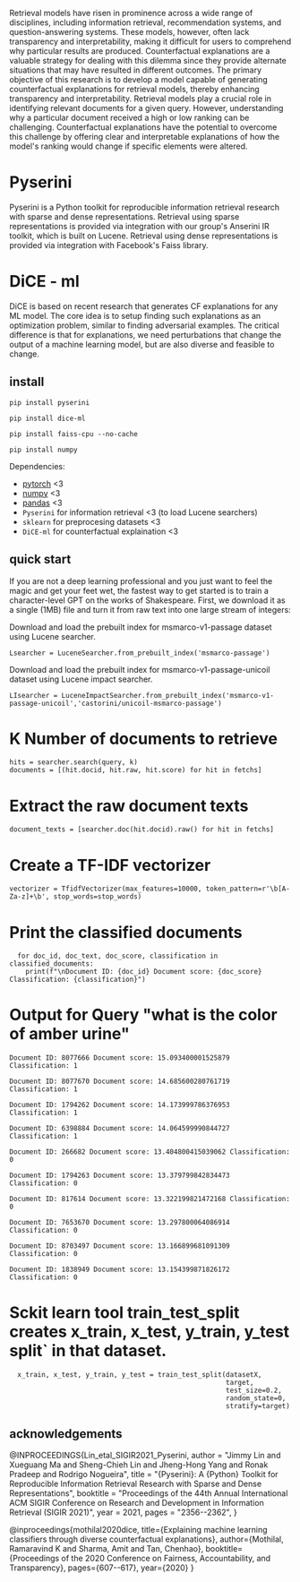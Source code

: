 Retrieval models have risen in prominence across a wide range of disciplines, including information retrieval, recommendation systems, and question-answering systems. These models, however, often lack transparency and interpretability, making it difficult for users to comprehend why particular results are produced. Counterfactual explanations are a valuable strategy for dealing with this dilemma since they provide alternate situations that may have resulted in different outcomes.
The primary objective of this research is to develop a model capable of generating counterfactual explanations for retrieval models, thereby enhancing transparency and interpretability. Retrieval models play a crucial role in identifying relevant documents for a given query. However, understanding why a particular document received a high or low ranking can be challenging. Counterfactual explanations have the potential to overcome this challenge by offering clear and interpretable explanations of how the model's ranking would change if specific elements were altered.
# Pyserini
Pyserini is a Python toolkit for reproducible information retrieval research with sparse and dense representations. Retrieval using sparse representations is provided via integration with our group's Anserini IR toolkit, which is built on Lucene. Retrieval using dense representations is provided via integration with Facebook's Faiss library.

# DiCE - ml
 DiCE is based on recent research that generates CF explanations for any ML model. The core idea is to setup finding such explanations as an optimization problem, similar to finding adversarial examples. The critical difference is that for explanations, we need perturbations that change the output of a machine learning model, but are also diverse and feasible to change.

## install

```
pip install pyserini 
```
```
pip install dice-ml
```
```
pip install faiss-cpu --no-cache 
```
```
pip install numpy
```
Dependencies:

- [pytorch](https://pytorch.org) <3
- [numpy](https://numpy.org/install/) <3
- [pandas](https://pandas.pydata.org/docs/getting_started/install.html) <3
-  `Pyserini` for information retrieval <3 (to load Lucene searchers)
-  `sklearn` for preprocesing datasets <3
-  `DiCE-ml` for counterfactual explaination  <3


## quick start

If you are not a deep learning professional and you just want to feel the magic and get your feet wet, the fastest way to get started is to train a character-level GPT on the works of Shakespeare. First, we download it as a single (1MB) file and turn it from raw text into one large stream of integers:

Download and load the prebuilt index for msmarco-v1-passage dataset using Lucene searcher.
```
Lsearcher = LuceneSearcher.from_prebuilt_index('msmarco-passage')
```
Download and load the prebuilt index for msmarco-v1-passage-unicoil dataset using Lucene impact searcher.
```
LIsearcher = LuceneImpactSearcher.from_prebuilt_index('msmarco-v1-passage-unicoil','castorini/unicoil-msmarco-passage')
```

# K Number of documents to retrieve
```
hits = searcher.search(query, k)
documents = [(hit.docid, hit.raw, hit.score) for hit in fetchs]
```
# Extract the raw document texts
```
document_texts = [searcher.doc(hit.docid).raw() for hit in fetchs]
```
# Create a TF-IDF vectorizer
```
vectorizer = TfidfVectorizer(max_features=10000, token_pattern=r'\b[A-Za-z]+\b', stop_words=stop_words)
```
# Print the classified documents
```
  for doc_id, doc_text, doc_score, classification in classified_documents:
    print(f"\nDocument ID: {doc_id} Document score: {doc_score} Classification: {classification}")
```
# Output for Query "what is the color of amber urine"
```
Document ID: 8077666 Document score: 15.093400001525879 Classification: 1

Document ID: 8077670 Document score: 14.685600280761719 Classification: 1

Document ID: 1794262 Document score: 14.173999786376953 Classification: 1

Document ID: 6398884 Document score: 14.064599990844727 Classification: 1

Document ID: 266682 Document score: 13.404800415039062 Classification: 0

Document ID: 1794263 Document score: 13.379799842834473 Classification: 0

Document ID: 817614 Document score: 13.322199821472168 Classification: 0

Document ID: 7653670 Document score: 13.297800064086914 Classification: 0

Document ID: 8703497 Document score: 13.166899681091309 Classification: 0

Document ID: 1838949 Document score: 13.154399871826172 Classification: 0
```
# Sckit learn tool train_test_split creates x_train, x_test, y_train, y_test split` in that dataset.
```
  x_train, x_test, y_train, y_test = train_test_split(datasetX,
                                                      target,
                                                      test_size=0.2,
                                                      random_state=0,
                                                      stratify=target)
```


## acknowledgements
@INPROCEEDINGS{Lin_etal_SIGIR2021_Pyserini,
   author = "Jimmy Lin and Xueguang Ma and Sheng-Chieh Lin and Jheng-Hong Yang and Ronak Pradeep and Rodrigo Nogueira",
   title = "{Pyserini}: A {Python} Toolkit for Reproducible Information Retrieval Research with Sparse and Dense Representations",
   booktitle = "Proceedings of the 44th Annual International ACM SIGIR Conference on Research and Development in Information Retrieval (SIGIR 2021)",
   year = 2021,
   pages = "2356--2362",
}

@inproceedings{mothilal2020dice,
        title={Explaining machine learning classifiers through diverse counterfactual explanations},
        author={Mothilal, Ramaravind K and Sharma, Amit and Tan, Chenhao},
        booktitle={Proceedings of the 2020 Conference on Fairness, Accountability, and Transparency},
        pages={607--617},
        year={2020}
}

